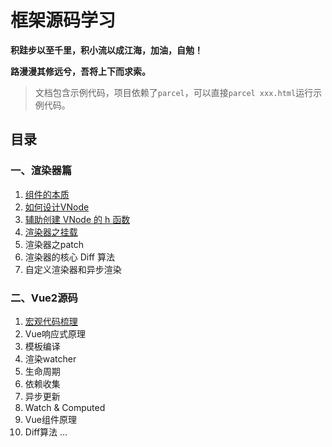 # 框架源码学习

**积跬步以至千里，积小流以成江海，加油，自勉！**

**路漫漫其修远兮，吾将上下而求索。**

> 文档包含示例代码，项目依赖了`parcel`，可以直接`parcel xxx.html`运行示例代码。
## 目录
### 一、渲染器篇

1. [组件的本质](./src/render-explore/1.essence-of-component/README.md)
2. [如何设计VNode](./src/render-explore/2.design-vnode/README.md)
3. [辅助创建 VNode 的 h 函数](./src/render-explore/3.h-function/README.md)
4. [渲染器之挂载](./src/render-explore/4.mount/README.md)
5. 渲染器之patch
6. 渲染器的核心 Diff 算法
7. 自定义渲染器和异步渲染



### 二、Vue2源码
1. [宏观代码梳理](./my-vue2/readme.md)
2. Vue响应式原理
3. 模板编译
4. 渲染watcher
5. 生命周期
6. 依赖收集
7. 异步更新
8. Watch & Computed
9. Vue组件原理
10. Diff算法
 ...

 

